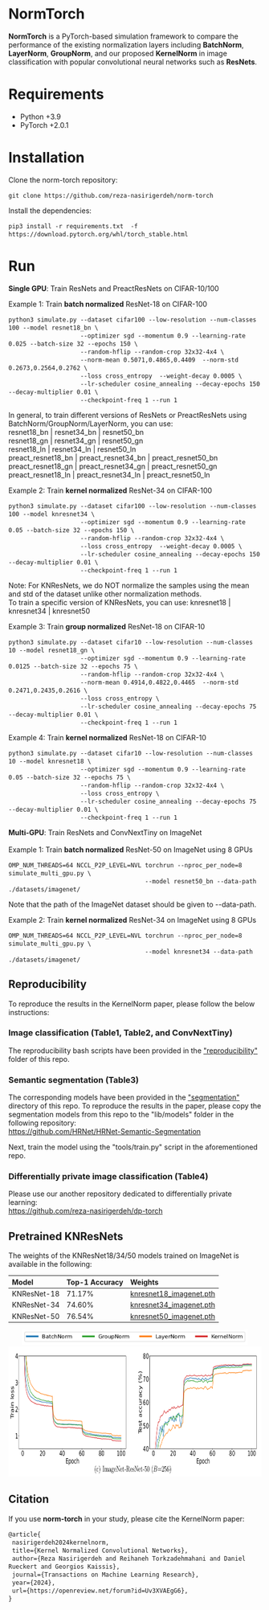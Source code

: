 # NormTorch
**NormTorch** is a PyTorch-based simulation framework to compare the performance of the existing 
normalization layers including **BatchNorm**, **LayerNorm**, **GroupNorm**, and our proposed **KernelNorm** in
image classification with popular convolutional neural networks such as **ResNets**.

# Requirements
- Python +3.9
- PyTorch +2.0.1

# Installation
Clone the norm-torch repository:
```
git clone https://github.com/reza-nasirigerdeh/norm-torch
```
Install the dependencies:
```
pip3 install -r requirements.txt  -f https://download.pytorch.org/whl/torch_stable.html
```

# Run
**Single GPU**: Train ResNets and PreactResNets on CIFAR-10/100 

Example 1: Train **batch normalized** ResNet-18 on CIFAR-100
```
python3 simulate.py --dataset cifar100 --low-resolution --num-classes 100 --model resnet18_bn \
                    --optimizer sgd --momentum 0.9 --learning-rate 0.025 --batch-size 32 --epochs 150 \
                    --random-hflip --random-crop 32x32-4x4 \
                    --norm-mean 0.5071,0.4865,0.4409  --norm-std 0.2673,0.2564,0.2762 \
                    --loss cross_entropy  --weight-decay 0.0005 \
                    --lr-scheduler cosine_annealing --decay-epochs 150 --decay-multiplier 0.01 \
                    --checkpoint-freq 1 --run 1
```
In general, to train different versions of ResNets or PreactResNets using BatchNorm/GroupNorm/LayerNorm, you can use: </br>
resnet18_bn | resnet34_bn | resnet50_bn </br>
resnet18_gn | resnet34_gn | resnet50_gn </br>
resnet18_ln | resnet34_ln | resnet50_ln </br>
preact_resnet18_bn | preact_resnet34_bn | preact_resnet50_bn </br>
preact_resnet18_gn | preact_resnet34_gn | preact_resnet50_gn </br>
preact_resnet18_ln | preact_resnet34_ln | preact_resnet50_ln </br>

Example 2: Train **kernel normalized** ResNet-34 on CIFAR-100
```
python3 simulate.py --dataset cifar100 --low-resolution --num-classes 100 --model knresnet34 \
                    --optimizer sgd --momentum 0.9 --learning-rate 0.05 --batch-size 32 --epochs 150 \
                    --random-hflip --random-crop 32x32-4x4 \
                    --loss cross_entropy  --weight-decay 0.0005 \
                    --lr-scheduler cosine_annealing --decay-epochs 150 --decay-multiplier 0.01 \
                    --checkpoint-freq 1 --run 1
```
Note: For KNResNets, we do NOT normalize the samples using the mean and std of the dataset unlike other normalization methods. </br>
To train a specific version of KNResNets, you can use: knresnet18 | knresnet34 | knresnet50 

Example 3: Train **group normalized** ResNet-18 on CIFAR-10
```
python3 simulate.py --dataset cifar10 --low-resolution --num-classes 10 --model resnet18_gn \
                    --optimizer sgd --momentum 0.9 --learning-rate 0.0125 --batch-size 32 --epochs 75 \
                    --random-hflip --random-crop 32x32-4x4 \
                    --norm-mean 0.4914,0.4822,0.4465  --norm-std 0.2471,0.2435,0.2616 \
                    --loss cross_entropy \
                    --lr-scheduler cosine_annealing --decay-epochs 75 --decay-multiplier 0.01 \
                    --checkpoint-freq 1 --run 1
```

Example 4: Train **kernel normalized** ResNet-18 on CIFAR-10
```
python3 simulate.py --dataset cifar10 --low-resolution --num-classes 10 --model knresnet18 \
                    --optimizer sgd --momentum 0.9 --learning-rate 0.05 --batch-size 32 --epochs 75 \
                    --random-hflip --random-crop 32x32-4x4 \
                    --loss cross_entropy \
                    --lr-scheduler cosine_annealing --decay-epochs 75 --decay-multiplier 0.01 \
                    --checkpoint-freq 1 --run 1
```

**Multi-GPU**: Train ResNets and ConvNextTiny on ImageNet <br /> <br />
Example 1: Train **batch normalized** ResNet-50 on ImageNet using 8 GPUs
```
OMP_NUM_THREADS=64 NCCL_P2P_LEVEL=NVL torchrun --nproc_per_node=8 simulate_multi_gpu.py \
                                      --model resnet50_bn --data-path ./datasets/imagenet/
```
Note that the path of the ImageNet dataset should be given to --data-path. <br />

Example 2: Train **kernel normalized** ResNet-34 on ImageNet using 8 GPUs
```
OMP_NUM_THREADS=64 NCCL_P2P_LEVEL=NVL torchrun --nproc_per_node=8 simulate_multi_gpu.py \
                                      --model knresnet34 --data-path ./datasets/imagenet/
```

## Reproducibility
To reproduce the results in the KernelNorm paper, please follow the below instructions: </br >
### Image classification (Table1, Table2, and ConvNextTiny)
The reproducibility bash scripts have been provided in the ["reproducibility"](reproducibility) folder of this repo.

### Semantic segmentation (Table3)
The corresponding models have been provided in the ["segmentation"](models/segmentation) directory of this repo.
To reproduce the results in the paper, please copy the segmentation models from this repo to the "lib/models" folder in the following repository: </br >
https://github.com/HRNet/HRNet-Semantic-Segmentation

Next, train the model using the "tools/train.py" script in the aforementioned repo. 

### Differentially private image classification (Table4)
Please use our another repository dedicated to differentially private learning: </br >
https://github.com/reza-nasirigerdeh/dp-torch

## Pretrained KNResNets
The weights of the KNResNet18/34/50 models trained on ImageNet is available in the following: </br >

| Model                    | Top-1 Accuracy | Weights                                                                                                       |
|:-------------------------|:---------------|:--------------------------------------------------------------------------------------------------------------|
| KNResNet-18             | 71.17%         | [knresnet18_imagenet.pth](https://drive.google.com/file/d/1oU4IGxErW4l-oqY6vn8V1DL0dBMt1KUO/view?usp=sharing) |
| KNResNet-34             | 74.60%         | [knresnet34_imagenet.pth](https://drive.google.com/file/d/1dn1O_JHcAP_6gQgvSe5ojV_WzDOB7Lvk/view?usp=sharing) |
| KNResNet-50             | 76.54%         | [knresnet50_imagenet.pth](https://drive.google.com/file/d/1CSP4HQTQWaR0q2Pdf4GyPfMj6TDE6E2J/view?usp=sharing)                                                                                       |


<p align="center">
<img src="imgs/legend.png" width="450" height="30">
<img src="imgs/knresnet50-imagenet.png" width="800" height="260">
</p>

## Citation
If you use **norm-torch** in your study, please cite the KernelNorm paper: <br />
   ```
@article{
    nasirigerdeh2024kernelnorm,
    title={Kernel Normalized Convolutional Networks},
    author={Reza Nasirigerdeh and Reihaneh Torkzadehmahani and Daniel Rueckert and Georgios Kaissis},
    journal={Transactions on Machine Learning Research},
    year={2024},
    url={https://openreview.net/forum?id=Uv3XVAEgG6},
}
   ```